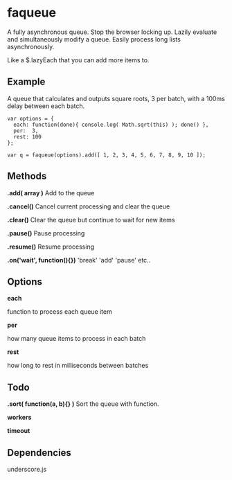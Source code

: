 faqueue
=======

A fully asynchronous queue. Stop the browser locking up. Lazily evaluate and simultaneously modify a queue. Easily process long lists asynchronously.

Like a $.lazyEach that you can add more items to. 

Example
-------

A queue that calculates and outputs square roots, 3 per batch, with a 100ms delay between each batch.

    var options = {
      each: function(done){ console.log( Math.sqrt(this) ); done() },
      per:  3,
      rest: 100
    };

    var q = faqueue(options).add([ 1, 2, 3, 4, 5, 6, 7, 8, 9, 10 ]);


Methods
-------

__.add( array )__
Add to the queue

__.cancel()__
Cancel current processing and clear the queue

__.clear()__
Clear the queue but continue to wait for new items

__.pause()__
Pause processing

__.resume()__
Resume processing

__.on('wait', function(){})__
'break' 'add' 'pause' etc..



Options
-------

__each__

function to process each queue item

__per__

how many queue items to process in each batch

__rest__

how long to rest in milliseconds between batches


Todo
----

__.sort( function(a, b){} )__
Sort the queue with function.

__workers__

__timeout__


Dependencies
------------

underscore.js




